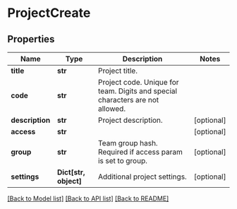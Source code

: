 # ProjectCreate

## Properties

Name | Type | Description | Notes
------------ | ------------- | ------------- | -------------
**title** | **str** | Project title. |
**code** | **str** | Project code. Unique for team. Digits and special characters are not allowed. |
**description** | **str** | Project description. | [optional]
**access** | **str** |  | [optional]
**group** | **str** | Team group hash. Required if access param is set to group. | [optional]
**settings** | **Dict[str, object]** | Additional project settings. | [optional]

[[Back to Model list]](../README.md#documentation-for-models) [[Back to API list]](../README.md#documentation-for-api-endpoints) [[Back to README]](../README.md)
